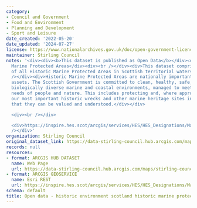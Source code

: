 ```yaml
---
category:
- Council and Government
- Food and Environment
- Planning and Development
- Sport and Leisure
date_created: '2022-05-20'
date_updated: '2024-07-27'
license: https://www.nationalarchives.gov.uk/doc/open-government-licence/version/3/
maintainer: Stirling Council
notes: '<div><div><b>This dataset is published as Open Data</b></div><div><br /></div><div>Historic
  Marine Protected Areas</div><div><br /></div><div>This dataset comprises the boundaries
  of all Historic Marine Protected Areas in Scottish territorial waters.</div><div><br
  /></div><div>Historic Marine Protected Areas are nationally important marine historic
  assets. The Scottish Government is committed to clean, healthy, safe, productive,
  biologically diverse marine and coastal environments, managed to meet the long-term
  needs of people and nature. This includes protecting and, where appropriate, enhancing
  our most important historic wrecks and other marine heritage sites in such a way
  that they can be valued and understood.</div></div>

  <div><br /></div>

  <div>https://inspire.hes.scot/arcgis/services/HES/HES_Designations/MapServer/WFSServer?request=GetCapabilities&amp;service=WFS<br
  /></div>'
organization: Stirling Council
original_dataset_link: https://data-stirling-council.hub.arcgis.com/maps/stirling-council::open-data-historic-environment-scotland-historic-marine-protected-areas-wfs
records: null
resources:
- format: ARCGIS HUB DATASET
  name: Web Page
  url: https://data-stirling-council.hub.arcgis.com/maps/stirling-council::open-data-historic-environment-scotland-historic-marine-protected-areas-wfs
- format: ARCGIS GEOSERVICE
  name: Esri REST
  url: https://inspire.hes.scot/arcgis/services/HES/HES_Designations/MapServer/WFSServer
schema: default
title: Open data - historic environment scotland historic marine protected areas (wfs)
---
```

